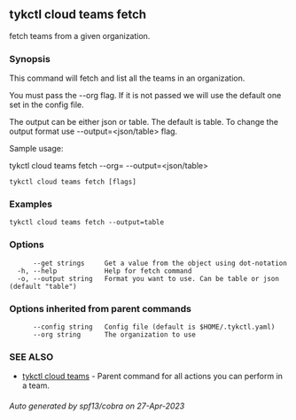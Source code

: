 ## tykctl cloud teams fetch

fetch teams from a given organization.

### Synopsis


This command will fetch and list all the teams in an organization.

You must pass the --org flag. If it is not passed we will use the default one set in the config file.

The output can be either json or table. The default is table.
To change the output format use --output=<json/table> flag.
		
Sample usage:

tykctl cloud teams fetch --org=<orgID> --output=<json/table>


```
tykctl cloud teams fetch [flags]
```

### Examples

```
tykctl cloud teams fetch --output=table
```

### Options

```
      --get strings     Get a value from the object using dot-notation
  -h, --help            Help for fetch command
  -o, --output string   Format you want to use. Can be table or json (default "table")
```

### Options inherited from parent commands

```
      --config string   Config file (default is $HOME/.tykctl.yaml)
      --org string      The organization to use
```

### SEE ALSO

* [tykctl cloud teams](tykctl_cloud_teams.md)	 - Parent command for all actions you can perform in a team.

###### Auto generated by spf13/cobra on 27-Apr-2023

